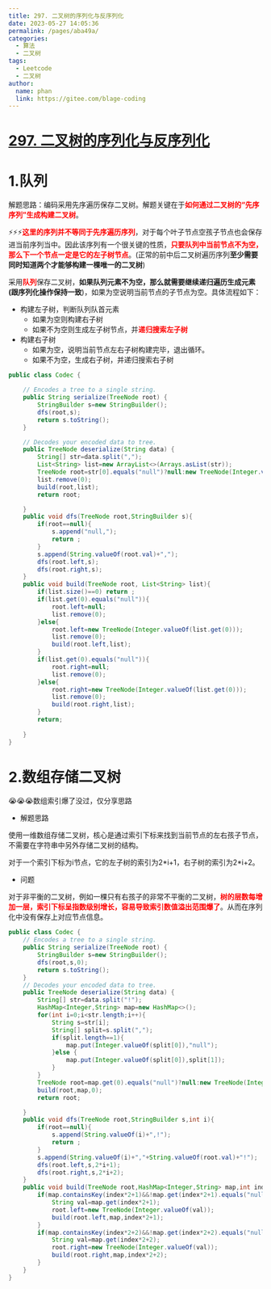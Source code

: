```yaml
---
title: 297. 二叉树的序列化与反序列化
date: 2023-05-27 14:05:36
permalink: /pages/aba49a/
categories:
  - 算法
  - 二叉树
tags:
  - Leetcode
  - 二叉树
author: 
  name: phan
  link: https://gitee.com/blage-coding
---
```

# [297. 二叉树的序列化与反序列化](https://leetcode.cn/problems/serialize-and-deserialize-binary-tree/)

# 1.队列

解题思路：编码采用先序遍历保存二叉树。解题关键在于<font color="red">**如何通过二叉树的“先序序列”生成构建二叉树**</font>。

⚡⚡⚡<font color="red">**这里的序列并不等同于先序遍历序列**</font>，对于每个叶子节点空孩子节点也会保存进当前序列当中。因此该序列有一个很关键的性质，<font color="red">**只要队列中当前节点不为空，那么下一个节点一定是它的左子树节点**</font>。(正常的前中后二叉树遍历序列**至少需要同时知道两个才能够构建一棵唯一的二叉树**)

采用<font color="red">**队列**</font>保存二叉树，**如果队列元素不为空，那么就需要继续递归遍历生成元素(跟序列化操作保持一致**)，如果为空说明当前节点的子节点为空。具体流程如下：

- 构建左子树，判断队列队首元素
  - 如果为空则构建右子树
  - 如果不为空则生成左子树节点，并<font color="red">**递归搜索左子树**</font>
- 构建右子树
  - 如果为空，说明当前节点左右子树构建完毕，退出循环。
  - 如果不为空，生成右子树，并递归搜索右子树

```java
public class Codec {

    // Encodes a tree to a single string.
    public String serialize(TreeNode root) {
        StringBuilder s=new StringBuilder();
        dfs(root,s);
        return s.toString();
    }

    // Decodes your encoded data to tree.
    public TreeNode deserialize(String data) {
        String[] str=data.split(",");
        List<String> list=new ArrayList<>(Arrays.asList(str));
        TreeNode root=str[0].equals("null")?null:new TreeNode(Integer.valueOf(str[0]));
        list.remove(0);
        build(root,list);      
        return root;

    }
    public void dfs(TreeNode root,StringBuilder s){
        if(root==null){
            s.append("null,");
            return ;
        }
        s.append(String.valueOf(root.val)+",");
        dfs(root.left,s);
        dfs(root.right,s);
    }
    public void build(TreeNode root, List<String> list){
        if(list.size()==0) return ;
        if(list.get(0).equals("null")){
            root.left=null;
            list.remove(0);
        }else{
            root.left=new TreeNode(Integer.valueOf(list.get(0)));
            list.remove(0);
            build(root.left,list);
        }
        if(list.get(0).equals("null")){
            root.right=null;
            list.remove(0);
        }else{
            root.right=new TreeNode(Integer.valueOf(list.get(0)));
            list.remove(0);
            build(root.right,list);
        }
        return;
       
    }
}
```

# 2.数组存储二叉树

😭😭😭数组索引爆了没过，仅分享思路

- 解题思路

使用一维数组存储二叉树，核心是通过索引下标来找到当前节点的左右孩子节点，不需要在字符串中另外存储二叉树的结构。

对于一个索引下标为i节点，它的左子树的索引为2\*i+1，右子树的索引为2\*i+2。

- 问题

对于非平衡的二叉树，例如一棵只有右孩子的非常不平衡的二叉树，<font color="red">**树的层数每增加一层，索引下标呈指数级别增长，容易导致索引数值溢出范围爆了**</font>。从而在序列化中没有保存上对应节点信息。

```java
public class Codec {
    // Encodes a tree to a single string.
    public String serialize(TreeNode root) {
        StringBuilder s=new StringBuilder();
        dfs(root,s,0);
        return s.toString();
    }
    // Decodes your encoded data to tree.
    public TreeNode deserialize(String data) {
        String[] str=data.split("!");
        HashMap<Integer,String> map=new HashMap<>();
        for(int i=0;i<str.length;i++){
            String s=str[i];
            String[] split=s.split(",");
            if(split.length==1){
                map.put(Integer.valueOf(split[0]),"null");
            }else {
                map.put(Integer.valueOf(split[0]),split[1]);
            }
        }
        TreeNode root=map.get(0).equals("null")?null:new TreeNode(Integer.valueOf(map.get(0)));
        build(root,map,0);
        return root;

    }
    public void dfs(TreeNode root,StringBuilder s,int i){
        if(root==null){
            s.append(String.valueOf(i)+",!");
            return ;
        }
        s.append(String.valueOf(i)+","+String.valueOf(root.val)+"!");
        dfs(root.left,s,2*i+1);
        dfs(root.right,s,2*i+2);
    }
    public void build(TreeNode root,HashMap<Integer,String> map,int index){
        if(map.containsKey(index*2+1)&&!map.get(index*2+1).equals("null")){
            String val=map.get(index*2+1);
            root.left=new TreeNode(Integer.valueOf(val));
            build(root.left,map,index*2+1);
        }
        if(map.containsKey(index*2+2)&&!map.get(index*2+2).equals("null")){
            String val=map.get(index*2+2);
            root.right=new TreeNode(Integer.valueOf(val));
            build(root.right,map,index*2+2);
        }
    }
}
```



